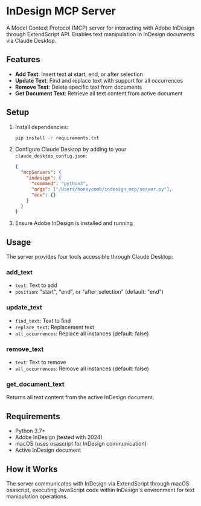 # InDesign MCP Server

A Model Context Protocol (MCP) server for interacting with Adobe InDesign through ExtendScript API. Enables text manipulation in InDesign documents via Claude Desktop.

## Features

- **Add Text**: Insert text at start, end, or after selection
- **Update Text**: Find and replace text with support for all occurrences
- **Remove Text**: Delete specific text from documents
- **Get Document Text**: Retrieve all text content from active document

## Setup

1. Install dependencies:
   ```bash
   pip install -r requirements.txt
   ```

2. Configure Claude Desktop by adding to your `claude_desktop_config.json`:
   ```json
   {
     "mcpServers": {
       "indesign": {
         "command": "python3",
         "args": ["/Users/honeycomb/indesign_mcp/server.py"],
         "env": {}
       }
     }
   }
   ```

3. Ensure Adobe InDesign is installed and running

## Usage

The server provides four tools accessible through Claude Desktop:

### add_text
- `text`: Text to add
- `position`: "start", "end", or "after_selection" (default: "end")

### update_text  
- `find_text`: Text to find
- `replace_text`: Replacement text
- `all_occurrences`: Replace all instances (default: false)

### remove_text
- `text`: Text to remove
- `all_occurrences`: Remove all instances (default: false)

### get_document_text
Returns all text content from the active InDesign document.

## Requirements

- Python 3.7+
- Adobe InDesign (tested with 2024)
- macOS (uses osascript for InDesign communication)
- Active InDesign document

## How it Works

The server communicates with InDesign via ExtendScript through macOS osascript, executing JavaScript code within InDesign's environment for text manipulation operations.